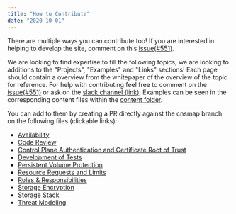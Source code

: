 ```yaml
---
title: "How to Contribute"
date: "2020-10-01"
---
```


There are multiple ways you can contribute too! If you are interested in helping to develop the site, comment on this [issue(#551)](https://github.com/cncf/tag-security/issues/551).

We are looking to find expertise to fill the following topics, we are looking to additions to the "Projects", "Examples" and "Links" sections! Each page should contain a overview from the whitepaper of the overview of the topic for reference. For help with contributing feel free to comment on the [issue(#551)](https://github.com/cncf/tag-security/issues/551) or ask on the [slack channel (link)](https://cloud-native.slack.com/archives/C01NT4P84AK). Examples can be seen in
the corresponding content files within the [content folder](https://github.com/cncf/tag-security/tree/cnsmap/content).

You can add to them by creating a PR directly against the cnsmap branch on the following files (clickable links):

- [Availability](https://github.com/cncf/tag-security/edit/cnsmap/content/availability.md)
- [Code Review](https://github.com/cncf/tag-security/edit/cnsmap/content/code-review.md)
- [Control Plane Authentication and Certificate Root of Trust](https://github.com/cncf/tag-security/edit/cnsmap/content/control-plane-authentication-and-certificate-root-of-trust.md)
- [Development of Tests](https://github.com/cncf/tag-security/edit/cnsmap/content/development-of-tests.md)
- [Persistent Volume Protection](https://github.com/cncf/tag-security/edit/cnsmap/content/persistent-volume-protection.md )
- [Resource Requests and Limits](https://github.com/cncf/tag-security/edit/cnsmap/content/resource-requests-and-limits.md)
- [Roles & Responsibilities](https://github.com/cncf/tag-security/edit/cnsmap/content/roles-and-responsibilities.md)
- [Storage Encryption](https://github.com/cncf/tag-security/edit/cnsmap/content/storage-encryption.md)
- [Storage Stack](https://github.com/cncf/tag-security/edit/cnsmap/content/storage-stack.md)
- [Threat Modeling](https://github.com/cncf/tag-security/edit/cnsmap/content/threat-modelling.md)
